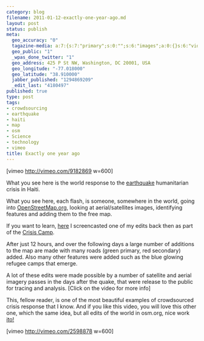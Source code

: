```yaml
--- 
category: blog
filename: 2011-01-12-exactly-one-year-ago.md
layout: post
status: publish
meta: 
  geo_accuracy: "0"
  tagazine-media: a:7:{s:7:"primary";s:0:"";s:6:"images";a:0:{}s:6:"videos";a:0:{}s:11:"image_count";s:1:"0";s:6:"author";s:7:"4180497";s:7:"blog_id";s:7:"8438084";s:9:"mod_stamp";s:19:"2011-01-12 02:09:38";}
  geo_public: "1"
  _wpas_done_twitter: "1"
  geo_address: 425 P St NW, Washington, DC 20001, USA
  geo_longitude: "-77.018000"
  geo_latitude: "38.910000"
  jabber_published: "1294869209"
  _edit_last: "4180497"
published: true
type: post
tags: 
- crowdsourcing
- earthquake
- haiti
- map
- osm
- Science
- technology
- vimeo
title: Exactly one year ago
---
```

[vimeo http://vimeo.com/9182869 w=600]

<!--more-->

What you see here is the world response to the <a href="http://en.wikipedia.org/wiki/2010_Haiti_earthquake">earthquake</a> humanitarian crisis in Haiti.

What you see here, each flash, is someone, somewhere in the world, going into <a href="http://www.OpenStreetMap.org">OpenStreetMap.org</a>, looking at aerial/satellites images, identifying features and adding them to the free map.

If you want to learn, <a href="http://screenr.com/KO1">here</a> I screencasted one of my edits back then as part of the <a href="http://wiki.crisiscommons.org/index.php?title=Haiti/2010_Earthquake">Crisis Camp</a>.

After just 12 hours, and over the following days a large number of additions to the map are made with many roads (green primary, red secondary) added.  Also many other features were added such as the blue glowing refugee camps that emerge.

A lot of these edits were made possible by a number of satellite and aerial imagery passes in the days after the quake, that were release to the public for tracing and analysis. [Click on the video for more info]

This, fellow reader, is one of the most beautiful examples of crowdsourced crisis response that I know. And if you like this video, you will love this other one, which the same idea, but all edits of the world in osm.org, nice work <a href="https://itoworld.com">ito!</a>

[vimeo http://vimeo.com/2598878 w=600]
